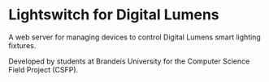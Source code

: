 # Lightswitch for Digital Lumens

A web server for managing devices to control Digital Lumens smart lighting fixtures.

Developed by students at Brandeis University for the Computer Science Field Project (CSFP).



